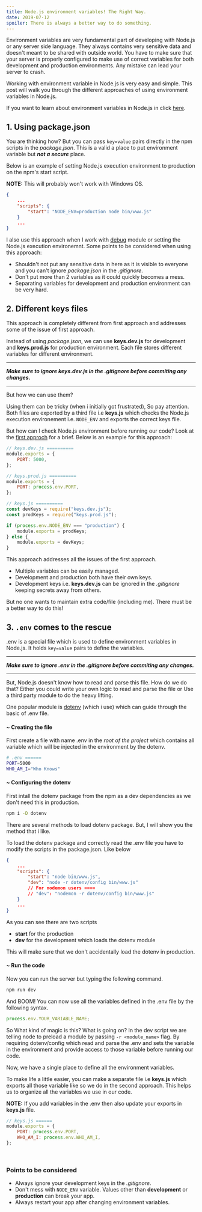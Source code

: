 ```yaml
---
title: Node.js environment variables! The Right Way.
date: 2019-07-12
spoiler: There is always a better way to do something.
---
```


Environment variables are very fundamental part of developing with Node.js or any server side language. They always contains very sensitive data and doesn't meant to be shared with outside world. You have to make sure that your server is properly configured to make use of correct variables for both development and production environments. Any mistake can lead your server to crash.

Working with environment variable in Node.js is very easy and simple. This post will walk you through the different approaches of using environment variables in Node.js.

If you want to learn about environment variables in Node.js in click [here](https://nodejs.org/docs/latest/api/process.html#process_process_env).

<a name="using-package-json"></a>

## 1. Using package.json

You are thinking how? But you can pass `key=value` pairs directly in the npm scripts in the _package.json_. This is a valid a place to put environment variable but _**not a secure**_ place.

Below is an example of setting Node.js execution environment to production on the npm's start script.

**NOTE:** This will probably won't work with Windows OS.

```json
{
    ...
    "scripts": {
        "start": "NODE_ENV=production node bin/www.js"
    }
    ...
}
```

I also use this approach when I work with [debug](https://github.com/visionmedia/debug) module or setting the Node.js execution environemnt. Some points to be considered when using this approach:

-   Shouldn't not put any sensitive data in here as it is visible to everyone and you can't ignore _package.json_ in the _.gitignore_.
-   Don't put more than 2 variables as it could quickly becomes a mess.
-   Separating variables for development and production environment can be very hard.

## 2. Different keys files

This approach is completely different from first approach and addresses some of the issue of first approach.

Instead of using _package.json_, we can use **keys.dev.js** for development and **keys.prod.js** for production environment. Each file stores different variables for different environment.

---

**_Make sure to ignore keys.dev.js in the .gitignore before commiting any changes._**

---

But how we can use them?

Using them can be tricky (when i initially got frustrated), So pay attention. Both files are exported by a third file i.e **keys.js** which checks the Node.js execution environement i.e. `NODE_ENV` and exports the correct keys file.

But how can I check Node.js environment before running our code? Look at the [first approch](#using-package-json) for a brief. Below is an example for this approach:

```javascript
// keys.dev.js ==========
module.exports = {
    PORT: 5000,
};

// keys.prod.js ==========
module.exports = {
    PORT: process.env.PORT,
};

// keys.js ==========
const devKeys = require("keys.dev.js");
const prodKeys = require("keys.prod.js");

if (process.env.NODE_ENV === "production") {
    module.exports = prodKeys;
} else {
    module.exports = devKeys;
}
```

This approach addresses all the issues of the first approach.

-   Multiple variables can be easily managed.
-   Development and production both have their own keys.
-   Development keys i.e. **keys.dev.js** can be ignored in the _.gitignore_ keeping secrets away from others.

But no one wants to maintain extra code/file (including me). There must be a better way to do this!

## 3. `.env` comes to the rescue

.env is a special file which is used to define environment variables in Node.js. It holds `key=value` pairs to define the variables.

---

**_Make sure to ignore .env in the .gitignore before commiting any changes._**

---

But, Node.js doesn't know how to read and parse this file. How do we do that? Either you could write your own logic to read and parse the file or Use a third party module to do the heavy lifting.

One popular module is [dotenv](https://github.com/motdotla/dotenv) (which i use) which can guide through the basic of .env file.

#### ~ Creating the file

First create a file with name .env in the _root of the project_ which contains all variable which will be injected in the environment by the dotenv.

```bash
# .env ======
PORT=5000
WHO_AM_I="Who Knows"
```

#### ~ Configuring the dotenv

First intall the dotenv package from the npm as a dev dependencies as we don't need this in production.

```bash
npm i -D dotenv
```

There are several methods to load dotenv package. But, I will show you the method that i like.

To load the dotenv package and correctly read the .env file you have to modify the scripts in the package.json. Like below

```json
{
    ...
    "scripts": {
        "start": "node bin/www.js",
        "dev": "node -r dotenv/config bin/www.js"
        // For nodemon users ====
        // "dev": "nodemon -r dotenv/config bin/www.js"
    }
    ...
}
```

As you can see there are two scripts

-   **start** for the production
-   **dev** for the development which loads the dotenv module

This will make sure that we don't accidentally load the dotenv in production.

#### ~ Run the code

Now you can run the server but typing the following command.

```bash
npm run dev
```

And BOOM! You can now use all the variables defined in the .env file by the following syntax.

```javascript
process.env.YOUR_VARIABLE_NAME;
```

So What kind of magic is this? What is going on? In the dev script we are telling node to preload a module by passing `-r <module_name>` flag. By requiring dotenv/config which read and parse the .env and sets the variable in the environment and provide access to those variable before running our code.

Now, we have a single place to define all the environment variables.

To make life a little easier, you can make a separate file i.e **keys.js** which exports all those variable like so we do in the second approach. This helps us to organize all the variables we use in our code.

**NOTE:** If you add variables in the .env then also update your exports in **keys.js** file.

```javascript
// keys.js ======
module.exports = {
    PORT: process.env.PORT,
    WHO_AM_I: process.env.WHO_AM_I,
};
```

<br/>

### Points to be considered

-   Always ignore your development keys in the _.gitignore_.
-   Don't mess with `NODE_ENV` variable. Values other than **development** or **production** can break your app.
-   Always restart your app after changing environment variables.
